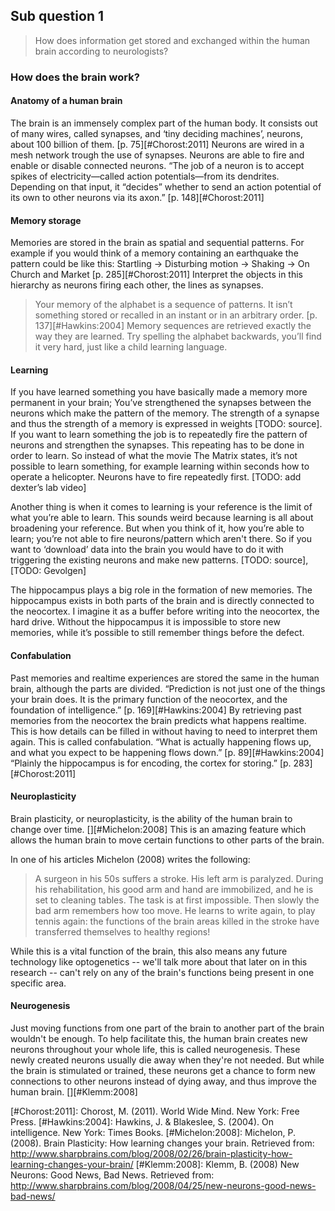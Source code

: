 ## Sub question 1
> How does information get stored and exchanged within the human brain according to neurologists?

### How does the brain work?
#### Anatomy of a human brain
The brain is an immensely complex part of the human body. It consists out of many wires, called synapses, and ‘tiny deciding machines’, neurons, about 100 billion of them. [p. 75][#Chorost:2011]
Neurons are wired in a mesh network trough the use of synapses. Neurons are able to fire and enable or disable connected neurons. “The job of a neuron is to accept spikes of electricity—called action potentials—from its dendrites. Depending on that input, it “decides” whether to send an action potential of its own to other neurons via its axon.” [p. 148][#Chorost:2011]

#### Memory storage
Memories are stored in the brain as spatial and sequential patterns. For example if you would think of a memory containing an earthquake the pattern could be like this: Startling → Disturbing motion → Shaking → On Church and Market [p. 285][#Chorost:2011] Interpret the objects in this hierarchy as neurons firing each other, the lines as synapses. 

> Your memory of the alphabet is a sequence of patterns. It isn’t something stored or recalled in an instant or in an arbitrary order. [p. 137][#Hawkins:2004]
 Memory sequences are retrieved exactly the way they are learned. Try spelling the alphabet backwards, you’ll find it very hard, just like a child learning language. 
 
#### Learning
If you have learned something you have basically made a memory more permanent in your brain; You’ve strengthened the synapses between the neurons which make the pattern of the memory. The strength of a synapse and thus the strength of a memory is expressed in weights [TODO: source].
If you want to learn something the job is to repeatedly fire the pattern of neurons and strengthen the synapses. This repeating has to be done in order to learn. So instead of what the movie The Matrix states, it’s not possible to learn something, for example learning within seconds how to operate a helicopter. Neurons have to fire repeatedly first. [TODO: add dexter’s lab video]

Another thing is when it comes to learning is your reference is the limit of what you’re able to learn. This sounds weird because learning is all about broadening your reference. But when you think of it, how you’re able to learn; you’re not able to fire neurons/pattern which aren't there. So if you want to ‘download’ data into the brain you would have to do it with triggering the existing neurons and make new patterns. [TODO: source], [TODO: Gevolgen]

The hippocampus plays a big role in the formation of new memories. The hippocampus exists in both parts of the brain and is directly connected to the neocortex. I imagine it as a buffer before writing into the neocortex, the hard drive. Without the hippocampus it is impossible to store new memories, while it’s possible to still remember things before the defect.

#### Confabulation
Past memories and realtime experiences are stored the same in the human brain, although the parts are divided. “Prediction is not just one of the things your brain does. It is the primary function of the neocortex, and the foundation of intelligence.” [p. 169][#Hawkins:2004] By retrieving past memories from the neocortex the brain predicts what happens realtime. This is how details can be filled in without having to need to interpret them again. This is called confabulation. 
“What is actually happening flows up, and what you expect to be happening flows down.” [p. 89][#Hawkins:2004] 
“Plainly the hippocampus is for encoding, the cortex for storing.” [p. 283][#Chorost:2011]

#### Neuroplasticity
Brain plasticity, or neuroplasticity, is the ability of the human brain to change over time. [][#Michelon:2008] This is an amazing feature which allows the human brain to move certain functions to other parts of the brain.

In one of his articles Michelon (2008) writes the following:
> A surgeon in his 50s suffers a stroke. His left arm is paralyzed. During his rehabilitation, his good arm and hand are immobilized, and he is set to cleaning tables. The task is at first impossible. Then slowly the bad arm remembers how too move. He learns to write again, to play tennis again: the functions of the brain areas killed in the stroke have transferred themselves to healthy regions!

While this is a vital function of the brain, this also means any future technology like optogenetics -- we'll talk more about that later on in this research -- can't rely on any of the brain's functions being present in one specific area.

#### Neurogenesis
Just moving functions from one part of the brain to another part of the brain wouldn't be enough. To help facilitate this, the human brain creates new neurons throughout your whole life, this is called neurogenesis. These newly created neurons usually die away when they're not needed. But while the brain is stimulated or trained, these neurons get a chance to form new connections to other neurons instead of dying away, and thus improve the human brain. [][#Klemm:2008]

[#Chorost:2011]: Chorost, M. (2011). World Wide Mind. New York: Free Press.
[#Hawkins:2004]: Hawkins, J. & Blakeslee, S. (2004). On intelligence. New York: Times Books.
[#Michelon:2008]: Michelon, P. (2008). Brain Plasticity: How learning changes your brain. Retrieved from: http://www.sharpbrains.com/blog/2008/02/26/brain-plasticity-how-learning-changes-your-brain/
[#Klemm:2008]: Klemm, B. (2008) New Neurons: Good News, Bad News. Retrieved from: http://www.sharpbrains.com/blog/2008/04/25/new-neurons-good-news-bad-news/
